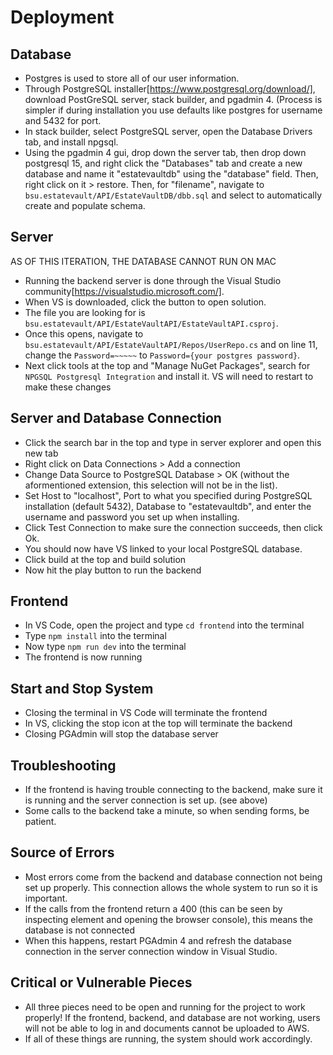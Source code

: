# Deployment
## Database
- Postgres is used to store all of our user information.
- Through PostgreSQL installer[https://www.postgresql.org/download/], download PostGreSQL server, stack builder, and pgadmin 4. (Process is simpler if during installation you use defaults like postgres for username and 5432 for port.
- In stack builder, select PostgreSQL server, open the Database Drivers tab, and install npgsql.
- Using the pgadmin 4 gui, drop down the server tab, then drop down postgresql 15, and right click the "Databases" tab and create a new database and name it "estatevaultdb" using the "database" field. Then, right click on it > restore. Then, for "filename", navigate to `bsu.estatevault/API/EstateVaultDB/dbb.sql` and select to automatically create and populate schema.
## Server
AS OF THIS ITERATION, THE DATABASE CANNOT RUN ON MAC
- Running the backend server is done through the Visual Studio community[https://visualstudio.microsoft.com/].  
- When VS is downloaded, click the button to open solution. 
- The file you are looking for is `bsu.estatevault/API/EstateVaultAPI/EstateVaultAPI.csproj`.  
- Once this opens, navigate to `bsu.estatevault/API/EstateVaultAPI/Repos/UserRepo.cs` and on line 11, change the `Password=~~~~~` to `Password={your postgres password}`. 
- Next click tools at the top and "Manage NuGet Packages", search for `NPGSQL Postgresql Integration` and install it.  VS will need to restart to make these changes
## Server and Database Connection
- Click the search bar in the top and type in server explorer and open this new tab
- Right click on Data Connections > Add a connection
- Change Data Source to PostgreSQL Database > OK (without the aformentioned extension, this selection will not be in the list).
- Set Host to "localhost", Port to what you specified during PostgreSQL installation (default 5432), Database to "estatevaultdb", and enter the username and password you set up when installing.
- Click Test Connection to make sure the connection succeeds, then click Ok.
- You should now have VS linked to your local PostgreSQL database.
- Click build at the top and build solution
- Now hit the play button to run the backend
## Frontend
- In VS Code, open the project and type `cd frontend` into the terminal
- Type `npm install` into the terminal
- Now type `npm run dev` into the terminal
- The frontend is now running
## Start and Stop System
- Closing the terminal in VS Code will terminate the frontend
- In VS, clicking the stop icon at the top will terminate the backend
- Closing PGAdmin will stop the database server
## Troubleshooting
- If the frontend is having trouble connecting to the backend, make sure it is running and the server connection is set up. (see above)
- Some calls to the backend take a minute, so when sending forms, be patient.
## Source of Errors
- Most errors come from the backend and database connection not being set up properly.  This connection allows the whole system to run so it is important.
- If the calls from the frontend return a 400 (this can be seen by inspecting element and opening the browser console), this means the database is not connected
- When this happens, restart PGAdmin 4 and refresh the database connection in the server connection window in Visual Studio.
## Critical or Vulnerable Pieces
- All three pieces need to be open and running for the project to work properly!  If the frontend, backend, and database are not working, users will not be able to log in and documents cannot be uploaded to AWS.
- If all of these things are running, the system should work accordingly.
